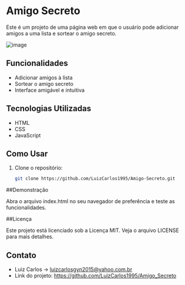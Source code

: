 # Amigo Secreto

Este é um projeto de uma página web em que o usuário pode adicionar amigos a uma lista e sortear o amigo secreto.

![image](https://github.com/user-attachments/assets/b85edcfc-d832-4a5f-b37a-0a7bdc719451)

## Funcionalidades

- Adicionar amigos à lista
- Sortear o amigo secreto
- Interface amigável e intuitiva

## Tecnologias Utilizadas

- HTML
- CSS
- JavaScript

## Como Usar

1. Clone o repositório:
   ```sh
   git clone https://github.com/LuizCarlos1995/Amigo-Secreto.git

##Demonstração

Abra o arquivo index.html no seu navegador de preferência e teste as funcionalidades.

##Licença

Este projeto está licenciado sob a Licença MIT. Veja o arquivo LICENSE para mais detalhes.

## Contato

- Luiz Carlos -> luizcarlosgyn2015@yahoo.com.br
- Link do projeto: https://github.com/LuizCarlos1995/Amigo_Secreto
